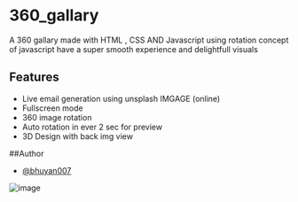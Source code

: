 # 360_gallary
A 360 gallary  made with HTML , CSS AND Javascript using rotation concept of javascript have a super smooth experience and delightfull visuals

## Features 
- Live email generation using unsplash IMGAGE (online)
- Fullscreen mode
- 360 image rotation
- Auto rotation in ever 2 sec for preview
- 3D Design with back img view 

##Author 

- [@bhuyan007](https://github.com/bhuyan007)

![image](https://user-images.githubusercontent.com/101623923/224492622-6fa26b91-d0b5-4120-8c56-76934f7fff0e.png)



